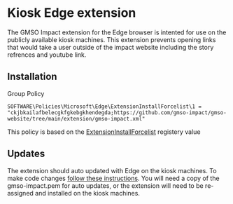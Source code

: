 # Kiosk Edge extension

The GMSO Impact extension for the Edge browser is intented for use on the publicly available kiosk machines. This extension prevents opening links that would take a user outside of the impact website including the story refrences and youtube link.

## Installation

Group Policy
```
SOFTWARE\Policies\Microsoft\Edge\ExtensionInstallForcelist\1 =  "ckjbkailafbelecgkfgkebgkhendegda;https://github.com/gmso-impact/gmso-website/tree/main/extension/gmso-impact.xml"

```

This policy is based on the [ExtensionInstallForcelist](https://docs.microsoft.com/en-us/DeployEdge/microsoft-edge-policies#extensioninstallforcelist) registery value 

## Updates

The extension should auto updated with Edge on the kiosk machines. To make code changes [follow these instructions](https://docs.microsoft.com/en-us/deployedge/microsoft-edge-manage-extensions-webstore). You will need a copy of the gmso-impact.pem for auto updates, or the extension will need to be re-assigned and installed on the kiosk machines.


